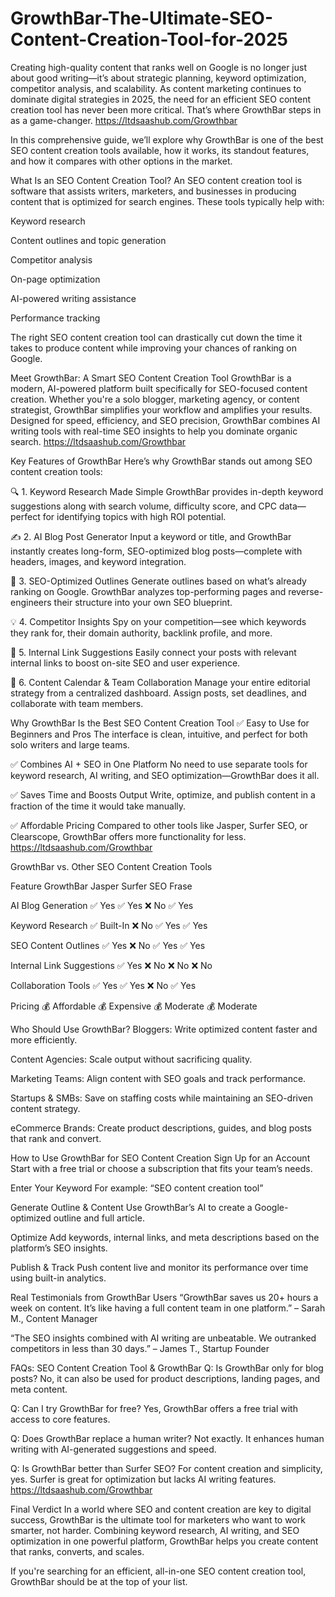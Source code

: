 # GrowthBar-The-Ultimate-SEO-Content-Creation-Tool-for-2025


Creating high-quality content that ranks well on Google is no longer just about good writing—it’s about strategic planning, keyword optimization, competitor analysis, and scalability. As content marketing continues to dominate digital strategies in 2025, the need for an efficient SEO content creation tool has never been more critical. That’s where GrowthBar steps in as a game-changer.  https://ltdsaashub.com/Growthbar

In this comprehensive guide, we’ll explore why GrowthBar is one of the best SEO content creation tools available, how it works, its standout features, and how it compares with other options in the market.

What Is an SEO Content Creation Tool?
An SEO content creation tool is software that assists writers, marketers, and businesses in producing content that is optimized for search engines. These tools typically help with:

Keyword research

Content outlines and topic generation

Competitor analysis

On-page optimization

AI-powered writing assistance

Performance tracking

The right SEO content creation tool can drastically cut down the time it takes to produce content while improving your chances of ranking on Google.

Meet GrowthBar: A Smart SEO Content Creation Tool
GrowthBar is a modern, AI-powered platform built specifically for SEO-focused content creation. Whether you're a solo blogger, marketing agency, or content strategist, GrowthBar simplifies your workflow and amplifies your results. Designed for speed, efficiency, and SEO precision, GrowthBar combines AI writing tools with real-time SEO insights to help you dominate organic search. https://ltdsaashub.com/Growthbar

Key Features of GrowthBar
Here’s why GrowthBar stands out among SEO content creation tools:

🔍 1. Keyword Research Made Simple
GrowthBar provides in-depth keyword suggestions along with search volume, difficulty score, and CPC data—perfect for identifying topics with high ROI potential.

✍️ 2. AI Blog Post Generator
Input a keyword or title, and GrowthBar instantly creates long-form, SEO-optimized blog posts—complete with headers, images, and keyword integration.

🧱 3. SEO-Optimized Outlines
Generate outlines based on what’s already ranking on Google. GrowthBar analyzes top-performing pages and reverse-engineers their structure into your own SEO blueprint.

💡 4. Competitor Insights
Spy on your competition—see which keywords they rank for, their domain authority, backlink profile, and more.

🔗 5. Internal Link Suggestions
Easily connect your posts with relevant internal links to boost on-site SEO and user experience.

📅 6. Content Calendar & Team Collaboration
Manage your entire editorial strategy from a centralized dashboard. Assign posts, set deadlines, and collaborate with team members.

Why GrowthBar Is the Best SEO Content Creation Tool
✅ Easy to Use for Beginners and Pros
The interface is clean, intuitive, and perfect for both solo writers and large teams.

✅ Combines AI + SEO in One Platform
No need to use separate tools for keyword research, AI writing, and SEO optimization—GrowthBar does it all.

✅ Saves Time and Boosts Output
Write, optimize, and publish content in a fraction of the time it would take manually.

✅ Affordable Pricing
Compared to other tools like Jasper, Surfer SEO, or Clearscope, GrowthBar offers more functionality for less.  https://ltdsaashub.com/Growthbar

GrowthBar vs. Other SEO Content Creation Tools

Feature	GrowthBar	Jasper	Surfer SEO	Frase

AI Blog Generation	✅ Yes	✅ Yes	❌ No	✅ Yes

Keyword Research	✅ Built-In	❌ No	✅ Yes	✅ Yes

SEO Content Outlines	✅ Yes	❌ No	✅ Yes	✅ Yes

Internal Link Suggestions	✅ Yes	❌ No	❌ No	❌ No

Collaboration Tools	✅ Yes	✅ Yes	❌ No	✅ Yes

Pricing	💰 Affordable	💰 Expensive	💰 Moderate	💰 Moderate

Who Should Use GrowthBar?
Bloggers: Write optimized content faster and more efficiently.

Content Agencies: Scale output without sacrificing quality.

Marketing Teams: Align content with SEO goals and track performance.

Startups & SMBs: Save on staffing costs while maintaining an SEO-driven content strategy.

eCommerce Brands: Create product descriptions, guides, and blog posts that rank and convert.

How to Use GrowthBar for SEO Content Creation
Sign Up for an Account
Start with a free trial or choose a subscription that fits your team’s needs.

Enter Your Keyword
For example: “SEO content creation tool”

Generate Outline & Content
Use GrowthBar’s AI to create a Google-optimized outline and full article.

Optimize
Add keywords, internal links, and meta descriptions based on the platform’s SEO insights.

Publish & Track
Push content live and monitor its performance over time using built-in analytics.

Real Testimonials from GrowthBar Users
“GrowthBar saves us 20+ hours a week on content. It’s like having a full content team in one platform.” – Sarah M., Content Manager

“The SEO insights combined with AI writing are unbeatable. We outranked competitors in less than 30 days.” – James T., Startup Founder

FAQs: SEO Content Creation Tool & GrowthBar
Q: Is GrowthBar only for blog posts?
No, it can also be used for product descriptions, landing pages, and meta content.

Q: Can I try GrowthBar for free?
Yes, GrowthBar offers a free trial with access to core features.

Q: Does GrowthBar replace a human writer?
Not exactly. It enhances human writing with AI-generated suggestions and speed.

Q: Is GrowthBar better than Surfer SEO?
For content creation and simplicity, yes. Surfer is great for optimization but lacks AI writing features.  https://ltdsaashub.com/Growthbar

Final Verdict
In a world where SEO and content creation are key to digital success, GrowthBar is the ultimate tool for marketers who want to work smarter, not harder. Combining keyword research, AI writing, and SEO optimization in one powerful platform, GrowthBar helps you create content that ranks, converts, and scales.

If you're searching for an efficient, all-in-one SEO content creation tool, GrowthBar should be at the top of your list.

